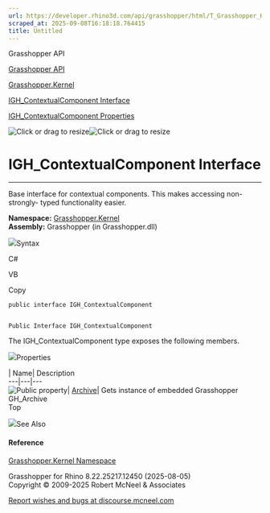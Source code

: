 ```yaml
---
url: https://developer.rhino3d.com/api/grasshopper/html/T_Grasshopper_Kernel_IGH_ContextualComponent.htm
scraped_at: 2025-09-08T16:18:18.764415
title: Untitled
---
```


Grasshopper API

[Grasshopper API](../html/723c01da-9986-4db2-8f53-6f3a7494df75.htm
"Grasshopper API")

[Grasshopper.Kernel](../html/N_Grasshopper_Kernel.htm "Grasshopper.Kernel")

[IGH_ContextualComponent
Interface](../html/T_Grasshopper_Kernel_IGH_ContextualComponent.htm
"IGH_ContextualComponent Interface")

[IGH_ContextualComponent
Properties](../html/Properties_T_Grasshopper_Kernel_IGH_ContextualComponent.htm
"IGH_ContextualComponent Properties")

![Click or drag to resize](../icons/TocOpen.gif)![Click or drag to
resize](../icons/TocClose.gif)

# IGH_ContextualComponent Interface  
  
---  
  
Base interface for contextual components. This makes accessing non-strongly-
typed functionality easier.

**Namespace:** [Grasshopper.Kernel](N_Grasshopper_Kernel.htm)  
**Assembly:** Grasshopper (in Grasshopper.dll)

![](../icons/SectionExpanded.png)Syntax

C#

VB

Copy

    
    
    public interface IGH_ContextualComponent
    
    
    Public Interface IGH_ContextualComponent

The IGH_ContextualComponent type exposes the following members.

![](../icons/SectionExpanded.png)Properties

| Name| Description  
---|---|---  
![Public property](../icons/pubproperty.gif)|
[Archive](P_Grasshopper_Kernel_IGH_ContextualComponent_Archive.htm)|  Gets
instance of embedded Grasshopper GH_Archive  
Top

![](../icons/SectionExpanded.png)See Also

#### Reference

[Grasshopper.Kernel Namespace](N_Grasshopper_Kernel.htm)

Grasshopper for Rhino 8.22.25217.12450 (2025-08-05)  
Copyright © 2009-2025 Robert McNeel & Associates

[Report wishes and bugs at
discourse.mcneel.com](https://discourse.mcneel.com/c/grasshopper)

